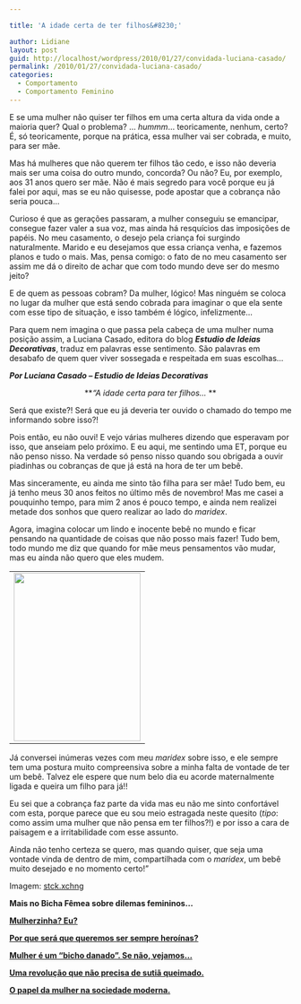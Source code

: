 ```yaml
---

title: 'A idade certa de ter filhos&#8230;'

author: Lidiane
layout: post
guid: http://localhost/wordpress/2010/01/27/convidada-luciana-casado/
permalink: /2010/01/27/convidada-luciana-casado/
categories:
  - Comportamento
  - Comportamento Feminino
---
```

E se uma mulher não quiser ter filhos em uma certa altura da vida onde a maioria quer? Qual o problema? … _hummm_… teoricamente, nenhum, certo? É, só teoricamente, porque na prática, essa mulher vai ser cobrada, e muito, para ser mãe.

Mas há mulheres que não querem ter filhos tão cedo, e isso não deveria mais ser uma coisa do outro mundo, concorda? Ou não? Eu, por exemplo, aos 31 anos quero ser mãe. Não é mais segredo para você porque eu já falei por aqui, mas se eu não quisesse, pode apostar que a cobrança não seria pouca…

<!--more-->

Curioso é que as gerações passaram, a mulher conseguiu se emancipar, consegue fazer valer a sua voz, mas ainda há resquícios das imposições de papéis. No meu casamento, o desejo pela criança foi surgindo naturalmente. Marido e eu desejamos que essa criança venha, e fazemos planos e tudo o mais. Mas, pensa comigo: o fato de no meu casamento ser assim me dá o direito de achar que com todo mundo deve ser do mesmo jeito?

E de quem as pessoas cobram? Da mulher, lógico! Mas ninguém se coloca no lugar da mulher que está sendo cobrada para imaginar o que ela sente com esse tipo de situação, e isso também é lógico, infelizmente…

Para quem nem imagina o que passa pela cabeça de uma mulher numa posição assim, a Luciana Casado, editora do blog **_Estudio de Ideias Decorativas_**, traduz em palavras esse sentimento. São palavras em desabafo de quem quer viver sossegada e respeitada em suas escolhas…

**_Por Luciana Casado – Estudio de Ideias Decorativas_**

<p style="text-align: center;">
  **<em>&#8220;A idade certa para ter filhos&#8230; </em>**
</p>

Será que existe?! Será que eu já deveria ter ouvido o chamado do tempo me informando sobre isso?!

Pois então, eu não ouvi! E vejo várias mulheres dizendo que esperavam por isso, que anseiam pelo próximo. E eu aqui, me sentindo uma ET, porque eu não penso nisso. Na verdade só penso nisso quando sou obrigada a ouvir piadinhas ou cobranças de que já está na hora de ter um bebê.

Mas sinceramente, eu ainda me sinto tão filha para ser mãe! Tudo bem, eu já tenho meus 30 anos feitos no último mês de novembro! Mas me casei a pouquinho tempo, para mim 2 anos é pouco tempo, e ainda nem realizei metade dos sonhos que quero realizar ao lado do _maridex_.

Agora, imagina colocar um lindo e inocente bebê no mundo e ficar pensando na quantidade de coisas que não posso mais fazer! Tudo bem, todo mundo me diz que quando for mãe meus pensamentos vão mudar, mas eu ainda não quero que eles mudem.

<table align="center">
  <tr>
    <td>
      <a href="http://www.trololodemulher.com.br/blog/wp-content/uploads/2010/01/reflexao-feminina.jpg"><img class="aligncenter size-medium wp-image-4201" title="reflexão feminina" src="http://www.trololodemulher.com.br/blog/wp-content/uploads/2010/01/reflexao-feminina-226x300.jpg" alt="" width="226" height="300" /></a>
    </td>
  </tr>
</table>

Já conversei inúmeras vezes com meu _maridex_ sobre isso, e ele sempre tem uma postura muito compreensiva sobre a minha falta de vontade de ter um bebê. Talvez ele espere que num belo dia eu acorde maternalmente ligada e queira um filho para já!!

Eu sei que a cobrança faz parte da vida mas eu não me sinto confortável com esta, porque parece que eu sou meio estragada neste quesito (_tipo_: como assim uma mulher que não pensa em ter filhos?!) e por isso a cara de paisagem e a irritabilidade com esse assunto.

Ainda não tenho certeza se quero, mas quando quiser, que seja uma vontade vinda de dentro de mim, compartilhada com o _maridex_, um bebê muito desejado e no momento certo!&#8221;

Imagem: <a href="http://www.sxc.hu/" target="_blank">stck.xchng</a>

**Mais no Bicha Fêmea sobre dilemas femininos…**

**<a href="http://www.trololodemulher.com.br/2010/02/24/mulherzinha-preconceito/" target="_self">Mulherzinha? Eu?</a>**

**<a href="http://www.trololodemulher.com.br/2009/11/26/mulher-heroina/" target="_self">Por que será que queremos ser sempre heroínas?</a>**

**<a href="http://www.trololodemulher.com.br/2009/07/29/cobrancas-femininas/" target="_self">Mulher é um &#8220;bicho danado&#8221;. Se não, vejamos&#8230;</a>**

**<a href="http://www.trololodemulher.com.br/2009/07/01/feminismo-sutia-queimado/" target="_self">Uma revolução que não precisa de sutiã queimado.</a>**

**<a href="http://www.trololodemulher.com.br/2009/05/13/papel-mulher/" target="_self">O papel da mulher na sociedade moderna.</a>**